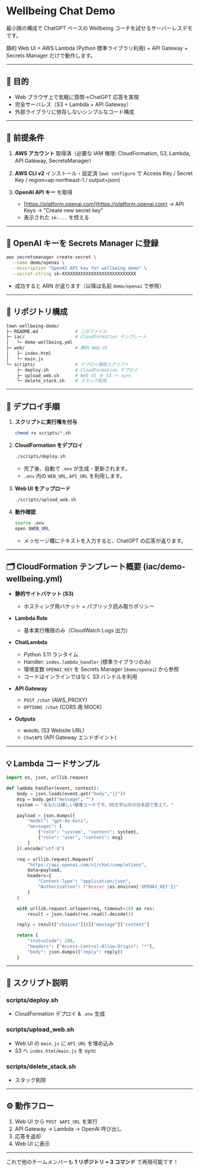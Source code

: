 # Wellbeing Chat Demo

最小限の構成で ChatGPT ベースの Wellbeing コーチを試せるサーバーレスデモです。

静的 Web UI + AWS Lambda (Python 標準ライブラリ利用) + API Gateway + Secrets Manager だけで動作します。

---

## 🎯 目的

* Web ブラウザ上で気軽に質問→ChatGPT 応答を実現
* 完全サーバレス（S3 + Lambda + API Gateway）
* 外部ライブラリに依存しないシンプルなコード構成

---

## 🔧 前提条件

1. **AWS アカウント** 取得済（必要な IAM 権限: CloudFormation, S3, Lambda, API Gateway, SecretsManager）
2. **AWS CLI v2** インストール・設定済 (`aws configure` で Access Key / Secret Key / region=ap-northeast-1 / output=json)
3. **OpenAI API キー** を取得

   * [https://platform.openai.com](https://platform.openai.com) → API Keys → "Create new secret key"
   * 表示された `sk-...` を控える

---

## 🔐 OpenAI キーを Secrets Manager に登録

```bash
aws secretsmanager create-secret \
  --name demo/openai \
  --description "OpenAI API key for wellbeing demo" \
  --secret-string sk-XXXXXXXXXXXXXXXXXXXXXXXXXXXX
```

* 成功すると ARN が返ります（以降は名前 `demo/openai` で参照）

---

## 📁 リポジトリ構成

```bash
town wellbeing-demo/
├─ README.md              # このファイル
├─ iac/                   # CloudFormation テンプレート
│   └─ demo-wellbeing.yml
├─ web/                   # 静的 Web UI
│   ├─ index.html
│   └─ main.js
└─ scripts/               # デプロイ補助スクリプト
    ├─ deploy.sh          # CloudFormation デプロイ
    ├─ upload_web.sh      # Web UI を S3 へ sync
    └─ delete_stack.sh    # スタック削除
```

---

## 🚀 デプロイ手順

1. **スクリプトに実行権を付与**

   ```bash
   chmod +x scripts/*.sh
   ```

2. **CloudFormation をデプロイ**

   ```bash
   ./scripts/deploy.sh
   ```

   * 完了後、自動で `.env` が生成・更新されます。
   * `.env` 内の `WEB_URL`, `API_URL` を利用します。

3. **Web UI をアップロード**

   ```bash
   ./scripts/upload_web.sh
   ```

4. **動作確認**

   ```bash
   source .env
   open $WEB_URL
   ```

   * メッセージ欄にテキストを入力すると、ChatGPT の応答が返ります。

---

## 🗂️ CloudFormation テンプレート概要 (iac/demo-wellbeing.yml)

* **静的サイトバケット (S3)**

  * ホスティング用バケット + パブリック読み取りポリシー

* **Lambda Role**

  * 基本実行権限のみ（CloudWatch Logs 出力）

* **ChatLambda**

  * Python 3.11 ランタイム
  * Handler: `index.lambda_handler` (標準ライブラリのみ)
  * 環境変数 `OPENAI_KEY` を Secrets Manager (`demo/openai`) から参照
  * コードはインラインではなく S3 バンドルを利用

* **API Gateway**

  * `POST /chat` (AWS\_PROXY)
  * `OPTIONS /chat` (CORS 用 MOCK)

* **Outputs**

  * `WebURL` (S3 Website URL)
  * `ChatAPI` (API Gateway エンドポイント)

---

## 💡 Lambda コードサンプル

```python
import os, json, urllib.request

def lambda_handler(event, context):
    body = json.loads(event.get("body","{}"))
    msg = body.get("message", "")
    system = "あなたは優しい健康コーチです。80文字以内の日本語で答えて。"

    payload = json.dumps({
        "model": "gpt-4o-mini",
        "messages": [
            {"role": "system", "content": system},
            {"role": "user", "content": msg}
        ]
    }).encode("utf-8")

    req = urllib.request.Request(
        "https://api.openai.com/v1/chat/completions",
        data=payload,
        headers={
            "Content-Type": "application/json",
            "Authorization": f"Bearer {os.environ['OPENAI_KEY']}"
        }
    )

    with urllib.request.urlopen(req, timeout=10) as res:
        result = json.loads(res.read().decode())

    reply = result["choices"][0]["message"]["content"]

    return {
        "statusCode": 200,
        "headers": {"Access-Control-Allow-Origin": "*"},
        "body": json.dumps({"reply": reply})
    }
```

---

## 🔄 スクリプト説明

### scripts/deploy.sh

* CloudFormation デプロイ & `.env` 生成

### scripts/upload\_web.sh

* Web UI の `main.js` に `API_URL` を埋め込み
* S3 へ `index.html`/`main.js` を sync

### scripts/delete\_stack.sh

* スタック削除

---

## ⚙️ 動作フロー

1. Web UI から `POST $API_URL` を実行
2. API Gateway → Lambda → OpenAI 呼び出し
3. 応答を返却
4. Web UI に表示

---

これで他のチームメンバーも **1 リポジトリ + 3 コマンド** で再現可能です！
